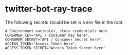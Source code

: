 # twitter-bot-ray-trace

The following secrets should be set in a env file in the root:

```
# Environment variables, store credentials here
CONSUMER_KEY="API / Consumer Key here",
CONSUMER_SECRET="API / Consumer Secret here",
ACCESS_TOKEN="Access Token here",
ACCESS_TOKEN_SECRET="Access Token Secret here"
```
